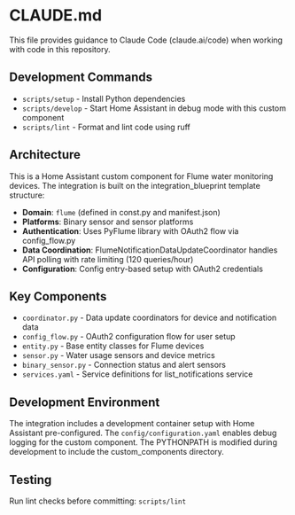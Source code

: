 # CLAUDE.md

This file provides guidance to Claude Code (claude.ai/code) when working with code in this repository.

## Development Commands

- `scripts/setup` - Install Python dependencies
- `scripts/develop` - Start Home Assistant in debug mode with this custom component
- `scripts/lint` - Format and lint code using ruff

## Architecture

This is a Home Assistant custom component for Flume water monitoring devices. The integration is built on the integration_blueprint template structure:

- **Domain**: `flume` (defined in const.py and manifest.json)
- **Platforms**: Binary sensor and sensor platforms
- **Authentication**: Uses PyFlume library with OAuth2 flow via config_flow.py
- **Data Coordination**: FlumeNotificationDataUpdateCoordinator handles API polling with rate limiting (120 queries/hour)
- **Configuration**: Config entry-based setup with OAuth2 credentials

## Key Components

- `coordinator.py` - Data update coordinators for device and notification data
- `config_flow.py` - OAuth2 configuration flow for user setup
- `entity.py` - Base entity classes for Flume devices
- `sensor.py` - Water usage sensors and device metrics
- `binary_sensor.py` - Connection status and alert sensors
- `services.yaml` - Service definitions for list_notifications service

## Development Environment

The integration includes a development container setup with Home Assistant pre-configured. The `config/configuration.yaml` enables debug logging for the custom component. The PYTHONPATH is modified during development to include the custom_components directory.

## Testing

Run lint checks before committing: `scripts/lint`